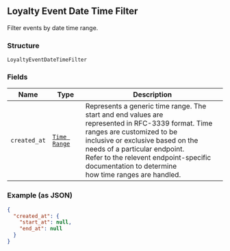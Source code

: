 ## Loyalty Event Date Time Filter

Filter events by date time range.

### Structure

`LoyaltyEventDateTimeFilter`

### Fields

| Name | Type | Description |
|  --- | --- | --- |
| `created_at` | [`Time Range`](/doc/models/time-range.md) | Represents a generic time range. The start and end values are<br>represented in RFC-3339 format. Time ranges are customized to be<br>inclusive or exclusive based on the needs of a particular endpoint.<br>Refer to the relevent endpoint-specific documentation to determine<br>how time ranges are handled. |

### Example (as JSON)

```json
{
  "created_at": {
    "start_at": null,
    "end_at": null
  }
}
```

